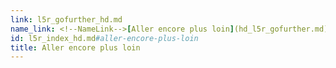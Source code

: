 ```yaml
---
link: l5r_gofurther_hd.md
name_link: <!--NameLink-->[Aller encore plus loin](hd_l5r_gofurther.md)<!--/NameLink-->
id: l5r_index_hd.md#aller-encore-plus-loin
title: Aller encore plus loin
---
```


